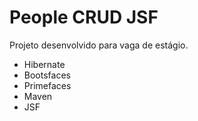 # People CRUD JSF 

Projeto desenvolvido para vaga de estágio.

* Hibernate
* Bootsfaces
* Primefaces
* Maven
* JSF
